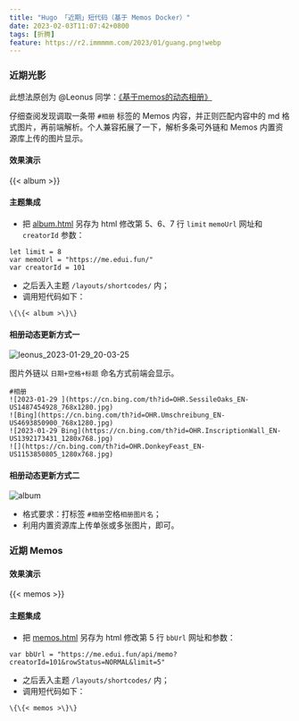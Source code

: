 ```yaml
---
title: "Hugo 「近期」短代码（基于 Memos Docker）"
date: 2023-02-03T11:07:42+0800
tags: [折腾]
feature: https://r2.immmmm.com/2023/01/guang.png!webp
---
```


### 近期光影

此想法原创为 @Leonus 同学：[《基于memos的动态相册》](https://blog.leonus.cn/2023/photos.html)

仔细查阅发现调取一条带 `#相册` 标签的 Memos 内容，并正则匹配内容中的 md 格式图片，再前端解析。个人兼容拓展了一下，解析多条可外链和 Memos 内置资源库上传的图片显示。

<!--more-->

#### 效果演示

{{< album >}}

#### 主题集成

- 把 [album.html](https://github.com/lmm214/immmmm/blob/master/themes/hello-friend/layouts/shortcodes/album.html) 另存为 html 修改第 5、6、7 行 `limit` `memoUrl` 网址和 `creatorId` 参数：

```
let limit = 8
var memoUrl = "https://me.edui.fun/"
var creatorId = 101
```

- 之后丢入主题 `/layouts/shortcodes/` 内；
- 调用短代码如下：

```
\{\{< album >\}\}
```

#### 相册动态更新方式一

![leonus_2023-01-29_20-03-25](https://r2.immmmm.com/2023/01/leonus_2023-01-29_20-03-25.png!webp)

图片外链以 `日期+空格+标题` 命名方式前端会显示。

```
#相册
![2023-01-29 ](https://cn.bing.com/th?id=OHR.SessileOaks_EN-US1487454928_768x1280.jpg)
![Bing](https://cn.bing.com/th?id=OHR.Umschreibung_EN-US4693850900_768x1280.jpg)
![2023-01-29 Bing](https://cn.bing.com/th?id=OHR.InscriptionWall_EN-US1392173431_1280x768.jpg)
![](https://cn.bing.com/th?id=OHR.DonkeyFeast_EN-US1153850805_1280x768.jpg)
```

#### 相册动态更新方式二

![album](https://r2.immmmm.com/2023/01/album.png)

- 格式要求：打标签 `#相册`空格`相册图片名`；
- 利用内置资源库上传单张或多张图片，即可。

### 近期 Memos

#### 效果演示

{{< memos >}}

#### 主题集成

- 把 [memos.html](https://github.com/lmm214/immmmm/blob/master/themes/hello-friend/layouts/shortcodes/memos.html) 另存为 html 修改第 5 行 `bbUrl` 网址和参数：

```
var bbUrl = "https://me.edui.fun/api/memo?creatorId=101&rowStatus=NORMAL&limit=5"
```

- 之后丢入主题 `/layouts/shortcodes/` 内；
- 调用短代码如下：

```
\{\{< memos >\}\}
```